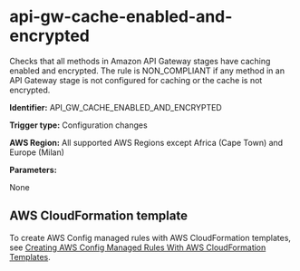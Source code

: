 # api\-gw\-cache\-enabled\-and\-encrypted<a name="api-gw-cache-enabled-and-encrypted"></a>

Checks that all methods in Amazon API Gateway stages have caching enabled and encrypted\. The rule is NON\_COMPLIANT if any method in an API Gateway stage is not configured for caching or the cache is not encrypted\.

**Identifier:** API\_GW\_CACHE\_ENABLED\_AND\_ENCRYPTED

**Trigger type:** Configuration changes

**AWS Region:** All supported AWS Regions except Africa \(Cape Town\) and Europe \(Milan\)

**Parameters:**

 None  

## AWS CloudFormation template<a name="w22aac11c29c17c21c15"></a>

To create AWS Config managed rules with AWS CloudFormation templates, see [Creating AWS Config Managed Rules With AWS CloudFormation Templates](aws-config-managed-rules-cloudformation-templates.md)\.